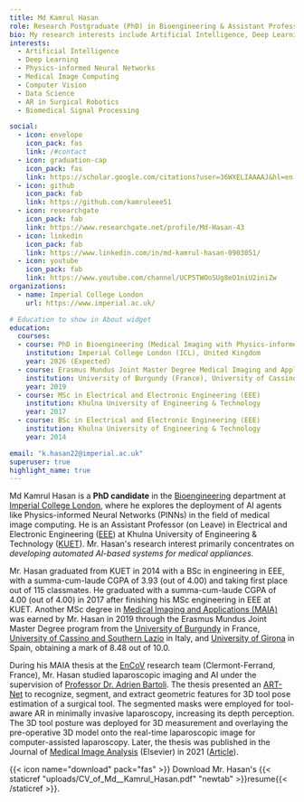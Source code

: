 ```yaml
---
title: Md Kamrul Hasan
role: Research Postgraduate (PhD) in Bioengineering & Assistant Professor (on Leave) in Electrical and Electronic Engineering at KUET
bio: My research interests include Artificial Intelligence, Deep Learning, Physics-informed Neural Networks, Medical Image Computing, Computer Vision, Data Science, AR in Surgical Robotics, Biomedical Signal Processing
interests:
  - Artificial Intelligence
  - Deep Learning
  - Physics-informed Neural Networks
  - Medical Image Computing
  - Computer Vision
  - Data Science
  - AR in Surgical Robotics
  - Biomedical Signal Processing

social:
  - icon: envelope
    icon_pack: fas
    link: /#contact
  - icon: graduation-cap
    icon_pack: fas
    link: https://scholar.google.com/citations?user=36WXELIAAAAJ&hl=en
  - icon: github
    icon_pack: fab
    link: https://github.com/kamruleee51
  - icon: researchgate
    icon_pack: fab
    link: https://www.researchgate.net/profile/Md-Hasan-43
  - icon: linkedin
    icon_pack: fab
    link: https://www.linkedin.com/in/md-kamrul-hasan-0903051/
  - icon: youtube
    icon_pack: fab
    link: https://www.youtube.com/channel/UCP5TWOoSUg8eO1niU2iniZw
organizations:
  - name: Imperial College London
    url: https://www.imperial.ac.uk/

# Education to show in About widget
education:
  courses:
  - course: PhD in Bioengineering (Medical Imaging with Physics-informed Neural Networks)
    institution: Imperial College London (ICL), United Kingdom
    year: 2026 (Expected)
  - course: Erasmus Mundus Joint Master Degree Medical Imaging and Applications (MAIA) 
    institution: University of Burgundy (France), University of Cassino and Southern Lazio (Italy), University of Girona (Spain)
    year: 2019
  - course: MSc in Electrical and Electronic Engineering (EEE)
    institution: Khulna University of Engineering & Technology
    year: 2017
  - course: BSc in Electrical and Electronic Engineering (EEE)
    institution: Khulna University of Engineering & Technology
    year: 2014

email: "k.hasan22@imperial.ac.uk"
superuser: true
highlight_name: true
---
```

Md Kamrul Hasan is a **PhD candidate** in the [Bioengineering](https://www.imperial.ac.uk/bioengineering/) department at [Imperial College London](https://www.imperial.ac.uk/), where he explores the deployment of AI agents like Physics-informed Neural Networks (PINNs) in the field of medical image computing. 
He is an Assistant Professor (on Leave) in Electrical and Electronic Engineering ([EEE](https://www.kuet.ac.bd/department/EEE/)) at Khulna University of Engineering & Technology ([KUET](https://kuet.ac.bd/)). 
Mr. Hasan's research interest primarily concentrates on *developing automated AI-based systems for medical appliances.*


Mr. Hasan graduated from KUET in 2014 with a BSc in engineering in EEE, with a summa-cum-laude CGPA of 3.93 (out of 4.00) and taking first place out of 115 classmates. 
He graduated with a summa-cum-laude CGPA of 4.00 (out of 4.00) in 2017 after finishing his MSc engineering in EEE at KUET. 
Another MSc degree in [Medical Imaging and Applications (MAIA)](https://maiamaster.udg.edu/) was earned by Mr. Hasan in 2019 through the Erasmus Mundus Joint Master Degree program from the [University of Burgundy](https://www.u-bourgogne.fr/) in France, [University of Cassino and Southern Lazio](http://www.eng.unicas.it/) in Italy, and [University of Girona](https://www.udg.edu/ca/) in Spain, obtaining a mark of 8.48 out of 10.0. 


During his MAIA thesis at the [EnCoV](http://igt.ip.uca.fr/encov/) research team (Clermont-Ferrand, France), Mr. Hasan studied laparoscopic imaging and AI under the supervision of [Professor Dr. Adrien Bartoli](https://scholar.google.com/citations?user=_KUZlKYAAAAJ&hl=en). 
The thesis presented an [ART-Net](https://github.com/kamruleee51/ART-Net) to recognize, segment, and extract geometric features for 3D tool pose estimation of a surgical tool. 
The segmented masks were employed for tool-aware AR in minimally invasive laparoscopy, increasing its depth perception. 
The 3D tool posture was deployed for 3D measurement and overlaying the pre-operative 3D model onto the real-time laparoscopic image for computer-assisted laparoscopy.
Later, the thesis was published in the Journal of [Medical Image Analysis](https://www.sciencedirect.com/journal/medical-image-analysis) (Elsevier) in 2021 ([Article](https://doi.org/10.1016/j.media.2021.101994)).




{{< icon name="download" pack="fas" >}} Download Mr. Hasan's {{< staticref "uploads/CV_of_Md__Kamrul_Hasan.pdf" "newtab" >}}resume{{< /staticref >}}.
